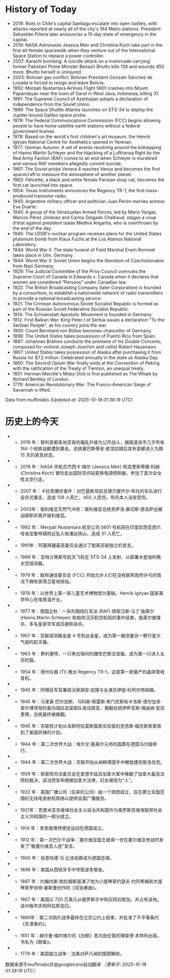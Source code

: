 # History of Today 

- 2019: Riots in Chile's capital Santiago escalate into open battles, with attacks reported at nearly all of the city's 164 Metro stations. President Sebastián Piñera later announces a 15-day state of emergency in the capital.
- 2019: NASA Astronauts Jessica Meir and Christina Koch take part in the first all-female spacewalk when they venture out of the International Space Station to replace a power controller.
- 2007: Karachi bombing: A suicide attack on a motorcade carrying former Pakistani Prime Minister Benazir Bhutto kills 139 and wounds 450 more. Bhutto herself is uninjured.
- 2003: Bolivian gas conflict: Bolivian President Gonzalo Sánchez de Lozada is forced to resign and leave Bolivia.
- 1992: Merpati Nustantara Airlines Flight 5601 crashes into Mount Papandayan near the town of Garut in West Java, Indonesia, killing 31.
- 1991: The Supreme Council of Azerbaijan adopts a declaration of independence from the Soviet Union.
- 1989: The Space Shuttle Atlantis launches on STS-34 to deploy the Jupiter-bound Galileo space probe.
- 1979: The Federal Communications Commission (FCC) begins allowing people to have home satellite earth stations without a federal government license.
- 1978: Based on the world's first children's art museum, the Henrik Igityan National Centre for Aesthetics opened in Yerevan.
- 1977: German Autumn: A set of events revolving around the kidnapping of Hanns Martin Schleyer and the hijacking of a Lufthansa flight by the Red Army Faction (RAF) comes to an end when Schleyer is murdered and various RAF members allegedly commit suicide.
- 1967: The Soviet probe Venera 4 reaches Venus and becomes the first spacecraft to measure the atmosphere of another planet.
- 1963: Félicette, a black and white female Parisian stray cat, becomes the first cat launched into space.
- 1954: Texas Instruments announces the Regency TR-1, the first mass-produced transistor radio.
- 1945: Argentine military officer and politician Juan Perón marries actress Eva Duarte.
- 1945: A group of the Venezuelan Armed Forces, led by Mario Vargas, Marcos Pérez Jiménez and Carlos Delgado Chalbaud, stages a coup d'état against president Isaías Medina Angarita, who is overthrown by the end of the day.
- 1945: The USSR's nuclear program receives plans for the United States plutonium bomb from Klaus Fuchs at the Los Alamos National Laboratory.
- 1944: World War II: The state funeral of Field Marshal Erwin Rommel takes place in Ulm, Germany.
- 1944: World War II: Soviet Union begins the liberation of Czechoslovakia from Nazi Germany.
- 1929: The Judicial Committee of the Privy Council overrules the Supreme Court of Canada in Edwards v. Canada when it declares that women are considered "Persons" under Canadian law.
- 1922: The British Broadcasting Company (later Corporation)  is founded by a consortium, to establish a nationwide network of radio transmitters to provide a national broadcasting service.
- 1921: The Crimean Autonomous Soviet Socialist Republic is formed as part of the Russian Soviet Federative Socialist Republic.
- 1914: The Schoenstatt Apostolic Movement is founded in Germany.
- 1912: First Balkan War: King Peter I of Serbia issues a declaration "To the Serbian People", as his country joins the war.
- 1900: Count Bernhard von Bülow becomes chancellor of Germany.
- 1898: The United States takes possession of Puerto Rico from Spain.
- 1887: Johannes Brahms conducts the premiere of his Double Concerto, composed for violinist Joseph Joachim and cellist Robert Hausmann.
- 1867: United States takes possession of Alaska after purchasing it from Russia for $7.2 million. Celebrated annually in the state as Alaska Day.
- 1860: The Second Opium War finally ends at the Convention of Peking with the ratification of the Treaty of Tientsin, an unequal treaty.
- 1851: Herman Melville's Moby-Dick is first published as The Whale by Richard Bentley of London.
- 1779: American Revolutionary War: The Franco-American Siege of Savannah is lifted.

Data from muffinlabs
*(Updated at: 2025-10-18 01:38:19 UTC)*

# 历史上的今天 

- - 2019 年：智利首都圣地亚哥的骚乱升级为公开战斗，据报道该市几乎所有 164 个地铁站都遭到袭击。总统塞巴斯蒂安·皮涅拉随后宣布首都进入为期 15 天的紧急状态。
- - 2019 年：NASA 宇航员杰西卡·梅尔 (Jessica Meir) 和克里斯蒂娜·科赫 (Christina Koch) 冒险走出国际空间站更换电源控制器，参加了首次全女性太空行走。
- - 2007 年：卡拉奇爆炸事件：对巴基斯坦前总理贝娜齐尔·布托的车队进行自杀式袭击，造成 139 人死亡、450 人受伤。布托本人没有受伤。
- - 2003年：玻利维亚天然气冲突：玻利维亚总统贡萨洛·桑切斯·德洛萨达被迫辞职并离开玻利维亚。
- - 1992 年：Merpati Nustantara 航空公司 5601 号航班在印度尼西亚西爪哇省加鲁特镇附近坠入帕潘达扬山，造成 31 人死亡。
- - 1991年：阿塞拜疆最高委员会通过了脱离苏联独立的宣言。
- - 1989 年：亚特兰蒂斯号航天飞机在 STS-34 上发射，以部署木星伽利略太空探测器。
- - 1979 年：联邦通信委员会 (FCC) 开始允许人们在没有联邦政府许可的情况下拥有家用卫星地球站。
- - 1978 年：以世界上第一家儿童艺术博物馆为基础，Henrik Igityan 国家美学中心在埃里温开业。
- - 1977 年：德国之秋：一系列围绕红军派 (RAF) 绑架汉斯·马丁·施莱尔 (Hanns Martin Schleyer) 和劫持汉莎航空航班的事件结束，施莱尔被谋杀，多名皇家空军成员据称自杀。
- - 1967 年：苏联探测器金星 4 号到达金星，成为第一艘测量另一颗行星大气层的航天器。
- - 1963 年：费利塞特，一只黑白相间的雌性巴黎流浪猫，成为第一只进入太空的猫。
- - 1954 年：德州仪器 (TI) 推出 Regency TR-1，这是第一款量产的晶体管收音机。
- - 1945 年：阿根廷军官兼政治家胡安·庇隆与女演员伊娃·杜阿尔特结婚。
- - 1945 年：马里奥·巴尔加斯、马科斯·佩雷斯·希门尼斯和卡洛斯·德尔加多·查尔博领导的委内瑞拉武装部队发动政变，推翻总统伊萨亚斯·梅迪纳·安加里塔，总统最终被推翻。
- - 1945 年：苏联核计划从洛斯阿拉莫斯国家实验室的克劳斯·福克斯那里收到了美国钚弹的计划。
- - 1944 年：第二次世界大战：埃尔文·隆美尔元帅的国葬在德国乌尔姆举行。
- - 1944 年：第二次世界大战：苏联开始从纳粹德国手中解放捷克斯洛伐克。
- - 1929 年：枢密院司法委员会在爱德华兹诉加拿大案中推翻了加拿大最高法院的裁决，该法院宣布根据加拿大法律，妇女被视为“人”。
- - 1922 年：英国广播公司（后来的公司）由一个财团成立，旨在建立全国范围的无线电发射机网络以提供全国广播服务。
- - 1921年：克里米亚苏维埃社会主义自治共和国作为俄罗斯苏维埃联邦社会主义共和国的一部分成立。
- - 1914 年：舍恩施塔特使徒运动在德国成立。
- - 1912 年：第一次巴尔干战争：塞尔维亚国王彼得一世在塞尔维亚参战时发表了“致塞尔维亚人民”宣言。
- - 1900 年：伯恩哈德·冯·比洛伯爵成为德国总理。
- - 1898 年：美国从西班牙手中夺取波多黎各。
- - 1887 年：约翰内斯·勃拉姆斯首演了他为小提琴家约瑟夫·约阿希姆和大提琴家罗伯特·豪斯曼创作的《双协奏曲》。
- - 1867 年：美国以 720 万美元从俄罗斯手中购买阿拉斯加，并占有该地。该州每年庆祝阿拉斯加日。
- - 1860年：第二次鸦片战争最终在北京公约上结束，并批准了不平等条约《天津条约》。
- - 1851 年：赫尔曼·梅尔维尔的《白鲸》首次由伦敦的理查德·本特利出版，书名为《鲸鱼》。
- - 1779 年：美国独立战争：法美对萨凡纳的围困解除。

数据来源于muffinlabs并由googletrans自动翻译
*（更新于: 2025-10-18 01:38:19 UTC）*